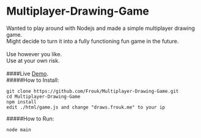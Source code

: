 # Multiplayer-Drawing-Game


Wanted to play around with Nodejs and made a simple multiplayer drawing game.<br>
Might decide to turn it into a fully functioning fun game in the future.<br>
<br>
Use however you like.<br>
Use at your own risk.<br>
<br>
####Live [Demo](http://draw.frouk.me/).
<br>
#####How to Install:
```
git clone https://github.com/Frouk/Multiplayer-Drawing-Game.git
cd Multiplayer-Drawing-Game
npm install
edit ./html/game.js and change "draws.frouk.me" to your ip
```
#####How to Run:
```
node main
```
